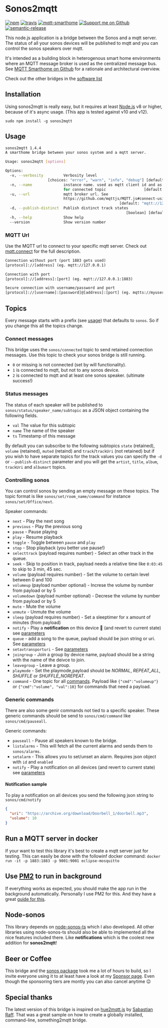 # Sonos2mqtt

[![npm](https://img.shields.io/npm/v/sonos2mqtt.svg?style=flat-square)](https://www.npmjs.com/package/sonos2mqtt)
[![travis](https://img.shields.io/travis/svrooij/sonos2mqtt.svg?style=flat-square)](https://travis-ci.org/svrooij/sonos2mqtt)
[![mqtt-smarthome](https://img.shields.io/badge/mqtt-smarthome-blue.svg?style=flat-square)](https://github.com/mqtt-smarthome/mqtt-smarthome)
[![Support me on Github][badge_sponsor]][link_sponsor]
[![semantic-release](https://img.shields.io/badge/%20%20%F0%9F%93%A6%F0%9F%9A%80-semantic--release-e10079.svg?style=flat-square)](https://github.com/semantic-release/semantic-release)

This node.js application is a bridge between the Sonos and a mqtt server. The status of all your sonos devices will be published to mqtt and you can control the sonos speakers over mqtt.

It's intended as a building block in heterogenous smart home environments where an MQTT message broker is used as the centralized message bus. See [MQTT Smarthome on Github](https://github.com/mqtt-smarthome/mqtt-smarthome) for a rationale and architectural overview.

Check out the other bridges in the [software list](https://github.com/mqtt-smarthome/mqtt-smarthome/blob/master/Software.md)

## Installation

Using sonos2mqtt is really easy, but it requires at least [Node.js](https://nodejs.org/) v8 or higher, because of it's async usage. (This app is tested against v10 and v12).

`sudo npm install -g sonos2mqtt`

## Usage

```bash
sonos2mqtt 1.4.4
A smarthome bridge between your sonos system and a mqtt server.

Usage: sonos2mqtt [options]

Options:
  -v, --verbosity         Verbosity level
                   [choices: "error", "warn", "info", "debug"] [default: "info"]
  -n, --name              instance name. used as mqtt client id and as prefix
                          for connected topic                 [default: "sonos"]
  -u, --url               mqtt broker url. See
                          https://github.com/mqttjs/MQTT.js#connect-using-a-url
                                                   [default: "mqtt://127.0.0.1"]
  -d, --publish-distinct  Publish distinct track states
                                                      [boolean] [default: false]
  -h, --help              Show help                                    [boolean]
  --version               Show version number                          [boolean]
```

### MQTT Url

Use the MQTT url to connect to your specific mqtt server. Check out [mqtt.connect](https://github.com/mqttjs/MQTT.js#connect) for the full description.

```txt
Connection without port (port 1883 gets used)
[protocol]://[address] (eg. mqtt://127.0.0.1)

Connection with port
[protocol]://[address]:[port] (eg. mqtt://127.0.0.1:1883)

Secure connection with username/password and port
[protocol]://[username]:[password]@[address]:[port] (eg. mqtts://myuser:secretpassword@127.0.0.1:8883)
```

## Topics

Every message starts with a prefix (see [usage](#usage)) that defaults to `sonos`. So if you change this all the topics change.

### Connect messages

This bridge uses the `sonos/connected` topic to send retained connection messages. Use this topic to check your sonos bridge is still running.

* `0` or missing is not connected (set by will functionality).
* `1` is connected to mqtt, but not to any sonos device.
* `2` is connected to mqtt and at least one sonos speaker. (ultimate success!)

### Status messages

The status of each speaker will be published to `sonos/status/speaker_name/subtopic` as a JSON object containing the following fields.

* `val` The value for this subtopic
* `name` The name of the speaker
* `ts` Timestamp of this message

By default you can subscribe to the following subtopics `state` (retained), `volume` (retained), `muted` (retaind) and `track`/`trackUri` (not retained) but if you wish to have separate topics for the track values you can specify the `-d` or `--publish-distinct` parameter and you will get the `artist`, `title`, `album`, `trackUri` and `albumart` topics.

### Controlling sonos

You can control sonos by sending an empty message on these topics. The topic format is like `sonos/set/room_name/command` for instance `sonos/set/Office/next`.

Speaker commands:

* `next` - Play the next song
* `previous` - Play the previous song
* `pause` - Pause playing
* `play` - Resume playback
* `toggle` - Toggle between `pause` and `play`
* `stop` - Stop playback (you better use pause!)
* `selecttrack` (payload requires number) - Select an other track in the queue.
* `seek` - Skip to position in track, payload needs a relative time like `0:03:45` to skip to 3 min, 45 sec.
* `volume` (payload requires number) - Set the volume to certain level between 0 and 100
* `volumeup` (payload number optional) - Increse the volume by number from payload or by 5
* `volumedown` (payload number optional) - Decrese the volume by number from payload or by 5
* `mute` - Mute the volume
* `unmute` - Unmute the volume
* `sleep` (payload requires number) - Set a sleeptimer for x amount of minutes (from payload)
* `notify` - Play a **notification** on this device :tada: (and revert to current state) see [parameters](https://github.com/bencevans/node-sonos/blob/master/docs/sonos.md#sonossonosplaynotificationoptions)
* `queue` - add a song to the queue, payload should be json string or uri. See [parameters](https://github.com/bencevans/node-sonos/blob/master/docs/sonos.md#sonossonosqueueoptions-positioninqueue)
* `setavtransporturi` - See [parameters](https://github.com/bencevans/node-sonos/blob/master/docs/sonos.md#sonossonossetavtransporturioptions)
* `joingroup` - Join a group by device name, payload should be a string with the name of the deivce to join.
* `leavegroup` - Leave a group.
* `playmode` - Set the playmode,payload should be *NORMAL*, *REPEAT_ALL*, *SHUFFLE* or *SHUFFLE_NOREPEAT*.
* `command` - One topic for all [commands](https://github.com/svrooij/sonos2mqtt/issues/21). Payload like `{"cmd":"volumeup"}` or `{"cmd":"volume", "val":10}` for commands that need a payload.

### Generic commands

There are also some genir commands not tied to a specific speaker. These generic commands should be send to `sonos/cmd/command` like `sonos/cmd/pauseall`.

Generic commands:

* `pauseall` - Pause all speakers known to the bridge.
* `listalarms` - This will fetch all the current alarms and sends them to `sonos/alarms`.
* `setalarm` - This allows you to set/unset an alarm. Requires json object with `id` and `enabled`
* `notify` - Play a notification on all devices (and revert to current state) see [parameters](https://github.com/bencevans/node-sonos/blob/master/docs/sonos.md#sonossonosplaynotificationoptions)

#### Notification sample

To play a notification on all devices you send the following json string to `sonos/cmd/notify`

```json
{
  "uri": "https://archive.org/download/Doorbell_1/doorbell.mp3",
  "volume": 10
}
```

## Run a MQTT server in docker

If your want to test this library it's best to create a mqtt server just for testing. This can easily be done with the followinf docker command:
`docker run -it -p 1883:1883 -p 9001:9001 eclipse-mosquitto`

## Use [PM2](http://pm2.keymetrics.io) to run in background

If everything works as expected, you should make the app run in the background automatically. Personally I use PM2 for this. And they have a great [guide for this](http://pm2.keymetrics.io/docs/usage/quick-start/).

## Node-sonos

This library depends on [node-sonos-ts](https://github.com/svrooij/node-sonos-ts/) which I also developed. All other libraries using node-sonos-ts should also be able to implemented all the nice features included there. Like **notifications** which is the coolest new addition for **sonos2mqtt**!

## Beer or Coffee

This bridge and the [sonos package](https://github.com/svrooij/node-sonos-ts) took me a lot of hours to build, so I invite everyone using it to at least have a look at my [Sponsor page](https://github.com/sponsors/svrooij). Even though the sponsoring tiers are montly you can also cancel anytime :wink:

## Special thanks

The latest version of this bridge is inspired on [hue2mqtt.js](https://github.com/hobbyquaker/hue2mqtt.js) by [Sabastian Raff](https://github.com/hobbyquaker). That was a great sample on how to create a globally installed, command-line, something2mqtt bridge.

[badge_sponsor]: https://img.shields.io/badge/Sponsor-on%20Github-red
[link_sponsor]: https://github.com/sponsors/svrooij